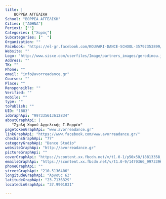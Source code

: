 ```yaml
---
title: |
    ΒΟΡΡΕΑ ΑΓΓΕΛΙΚΗ
School: "ΒΟΡΡΕΑ ΑΓΓΕΛΙΚΗ"
Cities: ["ΑΘΗΝΑ"]
Perioxi: [""]
Categories: ["Χορός"]
Subcategories: ["  "]
Organization: ""
Facebook: "https://el-gr.facebook.com/KOUVARI-DANCE-SCHOOL-35792353899/"
Website: ""
Logo: "http://www.sisxe.com/userfiles/Image/partners_images/gerodimou.jpg"
Address: ""
TK: ""
Phone: ""
email: "info@avorreadance.gr"
Courses: ""
Place: ""
Rensponsible: ""
Verified: ""
mobile: ""
type: ""
toPublish: ""
UID: "1883"
idGraphApi: "997335613612834"
aboutGraphApi: | 
   "Σχολή Χορού Αγγελικής Ι.Βορρέα"
pagetokenGraphApi: "www.avorreadance.gr"
linkGraphApi: "https://www.facebook.com/www.avorreadance.gr/"
checkinsGraphApi: "77"
categoryGraphApi: "Dance Studio"
websiteGraphApi: "http://avorreadance.gr"
pictureGraphApi: ""
coverGraphApi: "https://scontent.xx.fbcdn.net/v/t1.0-1/p50x50/18813358_1534310496582007_3020569362308331559_n.jpg?oh=f628a6356c01a6d417c99435c8528ab3&amp;oe=5B4BA949"
emailsGraphApi: "https://scontent.xx.fbcdn.net/v/t1.0-9/1470366_997339613612434_7470444060573883107_n.jpg?oh=19e0145fc41ed9667e7b5ce3917ae36b&amp;oe=5B4D26EB"
phoneGraphApi: ""
streetGraphApi: "210.5136406"
longitudeGraphApi: "Άργους 63"
latitudeGraphApi: "23.7136329"
locatedinGraphApi: "37.9901031"

---
```




